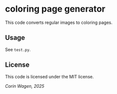 # coloring page generator

This code converts regular images to coloring pages.

## Usage

See `test.py`.

## License

This code is licensed under the MIT license.

*Corin Wagen, 2025*
